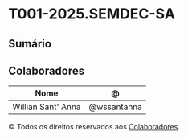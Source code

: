 # T001-2025.SEMDEC-SA

## Sumário

## Colaboradores 

| Nome | @ |
| --- | --- |
| Willian Sant' Anna | @wssantanna |

© Todos os direitos reservados aos [Colaboradores](#colaboradores).
